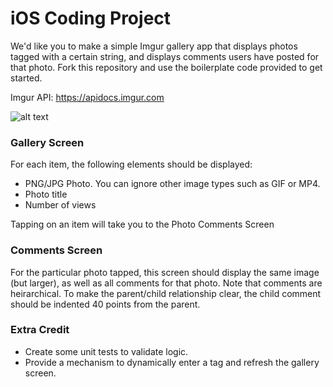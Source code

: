 # iOS Coding Project
We'd like you to make a simple Imgur gallery app that displays photos tagged with a certain string, and displays comments users have posted for that photo. Fork this repository and use the boilerplate code provided to get started.

Imgur API: https://apidocs.imgur.com

![alt text](https://i.imgur.com/LCv5qrR.png)

### Gallery Screen
For each item, the following elements should be displayed:
* PNG/JPG Photo. You can ignore other image types such as GIF or MP4.
* Photo title
* Number of views

Tapping on an item will take you to the Photo Comments Screen

### Comments Screen
For the particular photo tapped, this screen should display the same image (but larger), as well as all comments for that photo. Note that comments are heirarchical. To make the parent/child relationship clear, the child comment should be indented 40 points from the parent.

### Extra Credit
* Create some unit tests to validate logic.
* Provide a mechanism to dynamically enter a tag and refresh the gallery screen.
